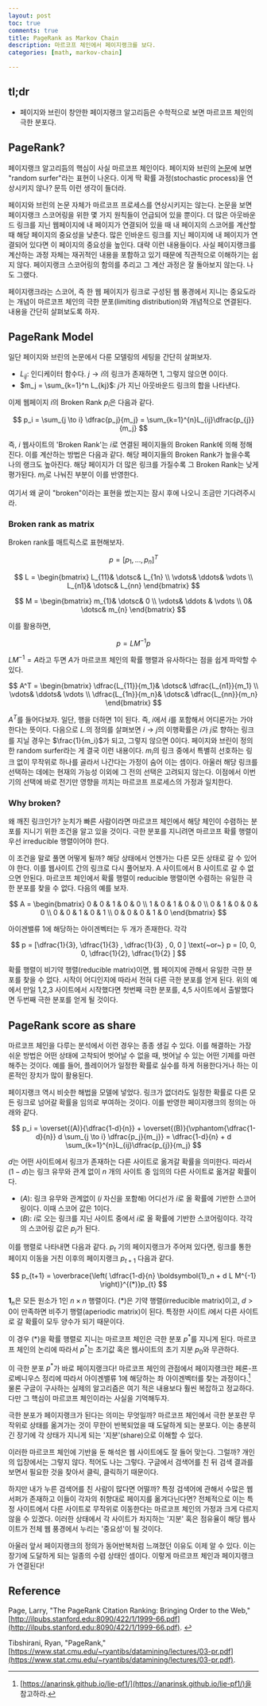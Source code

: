 ```yaml
---
layout: post
toc: true
comments: true
title: PageRank as Markov Chain
description: 마르코프 체인에서 페이지랭크를 보다. 
categories: [math, markov-chain]

---
```


## tl;dr 

* 페이지와 브린이 창안한 페이지랭크 알고리듬은 수학적으로 보면 마르코프 체인의 극한 분포다. 

## PageRank?

페이지랭크 알고리듬의 핵심이 사실 마르코프 체인이다. 페이지와 브린의 [논문](#page)</a>에 보면 "random surfer"라는 표현이 나온다. 이게 딱 확률 과정(stochastic process)을 연상시키지 않나? 문득 이런 생각이 들더라. 

페이지와 브린의 논문 자체가 마르코프 프로세스를 연상시키지는 않는다. 논문을 보면 페이지랭크 스코어링을 위한 몇 가지 원칙들이 언급되어 있을 뿐이다. 더 많은 아웃바운드 링크를 지닌 웹페이지에 내 페이지가 연결되어 있을 때 내 페이지의 스코어를 계산할 때 해당 페이지의 중요성을 낮춘다. 많은 인바운드 링크를 지닌 페이지에 내 페이지가 연결되어 있다면 이 페이지의 중요성을 높인다. 대략 이런 내용들이다. 사실 페이지랭크를 계산하는 과정 자체는 재귀적인 내용을 포함하고 있기 때문에 직관적으로 이해하기는 쉽지 않다. 페이지랭크 스코어링의 함의를 추리고 그 계산 과정은 잘 돌아보지 않는다. 나도 그랬다. 

페이지랭크라는 스코어, 즉 한 웹 페이지가 링크로 구성된 웹 풍경에서 지니는 중요도라는 개념이 마르코프 체인의 극한 분포(limiting distribution)와 개념적으로 연결된다. 내용을 간단히 살펴보도록 하자. 

## PageRank Model 

일단 페이지와 브린의 논문에서 다룬 모델링의 세팅을 간단히 살펴보자. 

* $L_{ij}$: 인디케이터 함수다. $j \to i$의 링크가 존재하면 1, 그렇지 않으면 0이다. 
* $m_j = \sum_{k=1}^n L_{kj}$: $j$가 지닌 아웃바운드 링크의 합을 나타낸다. 

이제 웹페이지 $i$의 Broken Rank $p_i$은 다음과 같다. 

$$
p_i = \sum_{j \to i} \dfrac{p_j}{m_j} = \sum_{k=1}^{n}L_{ij}\dfrac{p_{j}}{m_j}
$$

즉, $i$ 웹사이트의 'Broken Rank'는 $i$로 연결된 페이지들의 Broken Rank에 의해 정해진다. 이를 계산하는 방법은 다음과 같다. 해당 페이지들의 Broken Rank가 높을수록 나의 랭크도 높아진다. 해당 페이지가 더 많은 링크를 가질수록 그 Broken Rank는 낮게 평가된다. $m_j$로 나눠진 부분이 이를 반영한다. 

여기서 왜 굳이 "broken"이라는 표현을 썼는지는 잠시 후에 나오니 조금만 기다려주시라.

### Broken rank as matrix 

Broken rank를 매트릭스로 표현해보자. 

$$
p = [p_1, \dotsc, p_n]^T
$$

$$
L = 
\begin{bmatrix}
L_{11}& \dotsc& L_{1n} \\
\vdots& \ddots& \vdots \\
L_{n1}& \dotsc& L_{nn}
\end{bmatrix}
$$

$$
M = 
\begin{bmatrix}
m_{1}& \dotsc& 0 \\
\vdots& \ddots & \vdots \\
0& \dotsc& m_{n}
\end{bmatrix}
$$

이를 활용하면, 

$$
p = LM^{-1} p 
$$

$LM^{-1} = A$라고 두면 $A$가 마르코프 체인의 확률 행렬과 유사하다는 점을 쉽게 파악할 수 있다.  

$$
A^T = 
\begin{bmatrix}
\dfrac{L_{11}}{m_1}& \dotsc& \dfrac{L_{n1}}{m_1} \\
\vdots& \ddots& \vdots \\
\dfrac{L_{1n}}{m_n}& \dotsc& \dfrac{L_{nn}}{m_n}
\end{bmatrix}
$$

$A^T$를 들어다보자. 일단, 행을 더하면 1이 된다. 즉, $i$에서 $i$를 포함해서 어디론가는 가야 한다는 뜻이다. 다음으로 $L_\cdot$의 정의를 살펴보면 $i \to j$의 이행확률은 $i$가 $j$로 향하는 링크를 지닐 경우는 $\frac{1}{m_i}$가 되고, 그렇지 않으면 0이다. 페이지와 브린이 정의한 random surfer라는 게 결국 이런 내용이다. $m_i$의 링크 중에서 특별히 선호하는 링크 없이 무작위로 하나를 골라서 나간다는 가정이 숨어 이는 셈이다.  아울러 해당 링크를 선택하는 데에는 현재의 가능성 이외에 그 전의 선택은 고려되지 않는다. 이점에서 이번 기의 선택에 바로 전기만 영향을 끼치는 마르코프 프로세스의 가정과 일치한다.  

### Why broken? 

왜 깨진 링크인가? 눈치가 빠른 사람이라면 마르코프 체인에서 해당 체인이 수렴하는 분포를 지니기 위한 조건을 알고 있을 것이다. 극한 분포를 지니려면 마르코프 확률 행렬이 우선 irreducible 행렬이어야 한다. 

이 조건을 말로 풀면 어떻게 될까? 해당 상태에서 언젠가는 다른 모든 상태로 갈 수 있어야 한다. 이를 웹사이트 간의 링크로 다시 풀어보자.  A 사이트에서 B 사이트로 갈 수 없으면 안된다. 마르코프 체인에서 확률 행렬이 reducible 행렬이면 수렴하는 유일한 극한 분포를 찾을 수 없다.  다음의 예를 보자. 

$$
A = 
\begin{bmatrix}
0 & 0 & 1 & 0 & 0  \\
1 & 0 & 1 & 0 & 0 \\
0 & 1 & 0 & 0 & 0 \\
0 & 0 & 1 & 0 & 1 \\
0 & 0 & 0 & 1 & 0
\end{bmatrix}
$$

아이겐밸류 1에 해당하는 아이겐벡터는 두 개가 존재한다. 각각 

$$
p = [\dfrac{1}{3}, \dfrac{1}{3} , \dfrac{1}{3} , 0, 0 ] \text{~or~} p = [0, 0, 0, \dfrac{1}{2}, \dfrac{1}{2} ] 
$$

확률 행렬이 비기약 행렬(reducible matrix)이면, 웹 페이지에 관해서 유일한 극한 분포를 찾을 수 없다. 시작이 어디인지에 따라서 전혀 다른 극한 분포를 얻게 된다. 위의 예에서 만일 1,2,3 사이트에서 시작했다면 첫번째 극한 분포를, 4,5 사이트에서 출발했다면 두번째 극한 분포를 얻게 될 것이다. 

## PageRank score as share 

마르코프 체인을 다루는 분석에서 이런 경우는 종종 생길 수 있다. 이를 해결하는 가장 쉬운 방법은 어떤 상태에 고착되어 벗어날 수 없을 때, 벗어날 수 있는 어떤 기제를 마련해주는 것이다. 예를 들어, 플레이어가 일정한 확률로 실수를 하게 허용한다거나 하는 이론적인 장치가 많이 활용된다. 

페이지랭크 역시 비슷한 해법을 모델에 넣었다. 링크가 없더라도 일정한 확률로 다른 모든 링크로 넘어갈 확률을 임의로 부여하는 것이다. 이를 반영한 페이지랭크의 정의는 아래와 같다. 

$$
p_i = \overset{(A)}{\dfrac{1-d}{n}} + \overset{(B)}{\vphantom{\dfrac{1-d}{n}} d \sum_{j \to i} \dfrac{p_j}{m_j}} =  \dfrac{1-d}{n}  + d \sum_{k=1}^{n}L_{ij}\dfrac{p_{j}}{m_j}
$$ 

$d$는 어떤 사이트에서 링크가 존재하는 다른 사이트로 옮겨갈 확률을 의미한다. 따라서 $(1-d)$는 링크 유무와 관계 없이 $n$ 개의 사이트 중 임의의 다른 사이트로 옮겨갈 확률이다. 

- $(A)$: 링크 유무와 관계없이 ($i$ 자신을 포함해) 어디선가 $i$로 올 확률에 기반한 스코어링이다. 이때 스코어 값은 1이다. 
- $(B)$:  $i$로 오는 링크를 지닌 사이트 중에서 $i$로 올 확률에 기반한 스코어링이다. 각각의 스코어링 값은 $p_j$가 된다. 

이를 행렬로 나타내면 다음과 같다. $p_t$ 기의 페이지랭크가 주어져 있다면, 링크를 통한 페이지 이동을 거친 이후의 페이지랭크 $p_{t+1}$ 다음과 같다. 

$$
p_{t+1} = \overbrace{\left( \dfrac{1-d}{n} \boldsymbol{1}_n + d L M^{-1} \right)}^{(*)}p_{t}
$$ 

$\boldsymbol{1}_n$은 모든 원소가 1인 $n \times n$ 행렬이다. $(*)$은 기약 행렬(irreducible matrix)이고, $d>0$이 만족하면 비주기 행렬(aperiodic matrix)이 된다. 특정한 사이트 $i$에서 다른 사이트로 갈 확률이 모두 양수가 되기 때문이다. 

이 경우 $(*)$을 확률 행렬로 지니는 마르코프 체인은 극한 분포 $p^*$를 지니게 된다. 마르코프 체인의 논리에 따라서 $p^*$는 초기값 혹은 웹사이트의 초기 지분 $p_0$와 무관하다. 

이 극한 분포 $p^*$가 바로 페이지랭크다! 마르코프 체인의 관점에서 페이지랭크란 페론-프로베니우스 정리에 따라서 아이겐밸류 $1$에 해당하는 좌 아이겐벡터를 찾는 과정이다.[^1] 물론 구글이 구사하는 실제의 알고리즘은 여기 적은 내용보다 훨씬 복잡하고 정교하다. 다만 그 핵심이 마르코프 체인이라는 사실을 기억해두자. 

[^1]: [https://anarinsk.github.io/lie-pf1/](https://anarinsk.github.io/lie-pf1/)을 참고하라. 

극한 분포가 페이지랭크가 된다는 의미는 무엇일까? 마르코프 체인에서 극한 분포란 무작위로 상태를 옮겨가는 것이 무한이 반복되었을 때 도달하게 되는 분포다. 이는 충분히 긴 장기에 각 상태가 지니게 되는 '지분'(share)으로 이해할 수 있다. 

이러한 마르코프 체인에 기반을 둔 해석은 웹 사이트에도 잘 들어 맞는다. 그럴까? 개인의 입장에서는 그렇지 않다. 적어도 나는 그렇다. 구글에서 검색어를 친 뒤 검색 결과를 보면서 필요한 것을 찾아서 클릭, 클릭하기 때문이다. 

하지만 내가 누른 검색어를 친 사람이 많다면 어떨까? 특정 검색어에 관해서 수많은 웹 서퍼가 존재하고 이들이 각자의 취향대로 페이지를 옮겨다닌다면?  전체적으로 이는 특정 사이트에서 다른 사이트로 무작위로 이동한다는 마르코프 체인의 가정과 크게 다르지 않을 수 있겠다. 이러한 상태에서 각 사이트가 차지하는 '지분' 혹은 점유율이 해당 웹사이트가 전체 웹 풍경에서 누리는 '중요성'이 될 것이다. 

아울러 앞서 페이지랭크의 정의가 동어반복처럼 느껴졌던 이유도 이제 알 수 있다. 이는 장기에 도달하게 되는 일종의 수렴 상태인 셈이다. 이렇게 마르코프 체인과 페이지랭크가 연결된다!  

## Reference 

<a id="page">Page, Larry</a>, "The PageRank Citation Ranking: Bringing Order to the Web," [http://ilpubs.stanford.edu:8090/422/1/1999-66.pdf](http://ilpubs.stanford.edu:8090/422/1/1999-66.pdf). [↩︎](#page-ref)

Tibshirani, Ryan, "PageRank,"  
[https://www.stat.cmu.edu/~ryantibs/datamining/lectures/03-pr.pdf](https://www.stat.cmu.edu/~ryantibs/datamining/lectures/03-pr.pdf).

<!--stackedit_data:
eyJoaXN0b3J5IjpbMTIxNDM4ODI2NywtNDk3NDU2ODUzLC0yMT
I2MjIyNzU4XX0=
-->